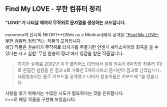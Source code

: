 ## Find My LOVE - 무한 컴퓨터 정리
#### "LOVE"가 나타날 때까지 무작위로 문자열을 생성하는 코드입니다.<br>
exonemo의 전시회 NEORT++[Web as a Medium]에서 공개된 ["Find My LOVE-무한 컴퓨터 정리"](https://objkt.one/t/241)라는 작품의 모작입니다.<br>
해당 작품은 원숭이가 무작위로 타자기를 두들기면 언젠가 셰익스피어의 희곡을 쓸 수 있다는 사고 실험 '무한 원숭이 정리'에서 영감을 받은 작품입니다.
>하지만 실제로 2002년 미국 플리머스 대학에서 실제 원숭이 6마리와 컴퓨터 1대로 한달간 실험을 한 결과 s로 가득찬 5페이지짜리 문서만이 결과로 남았습니다. 대장원숭이는 돌로 키보드를 공격했고 나머지 원숭이들은 키보드에 *을 쌌습니다.<br>

사랑을 찾기 위해서는 수많은 시도가 필요하다는 것을 은유합니다. <br>
c++로 해당 작품을 구현해 보았습니다. 
